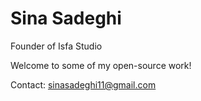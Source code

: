 
# Sina Sadeghi
Founder of Isfa Studio

Welcome to some of my open-source work!

Contact: sinasadeghi11@gmail.com

